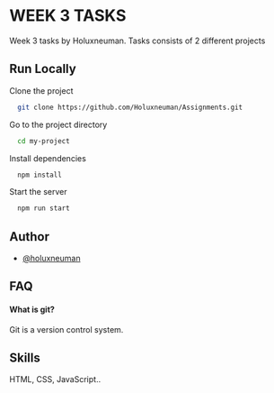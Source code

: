 
# WEEK 3 TASKS

Week 3 tasks by Holuxneuman. Tasks consists of 2 different projects

## Run Locally

Clone the project

```bash
  git clone https://github.com/Holuxneuman/Assignments.git
```

Go to the project directory

```bash
  cd my-project
```

Install dependencies

```bash
  npm install
```

Start the server

```bash
  npm run start
```


## Author

- [@holuxneuman](https://www.github.com/holuxneuman)


## FAQ

#### What is git?

Git is a version control system.


## Skills

HTML, CSS, JavaScript..